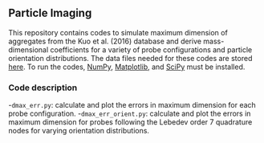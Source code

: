 ## Particle Imaging

This repository contains codes to simulate maximum dimension of aggregates from the Kuo et al. (2016) database and derive mass-dimensional coefficients for a variety of probe configurations and particle orientation distributions. The data files needed for these codes are stored [here](https://zenodo.org/doi/10.5281/zenodo.11642006). To run the codes, [NumPy](https://numpy.org/), [Matplotlib](https://matplotlib.org/), and [SciPy](https://scipy.org) must be installed.

### Code description
-```dmax_err.py```: calculate and plot the errors in maximum dimension for each probe configuration.
-```dmax_err_orient.py```: calculate and plot the errors in maximum dimension for probes following the Lebedev order 7 quadrature nodes for varying orientation distributions.

